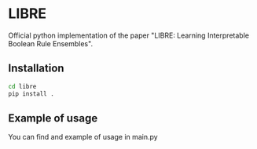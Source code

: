 # LIBRE
Official python implementation of the paper "LIBRE: Learning Interpretable Boolean Rule Ensembles".

## Installation

```bash
cd libre
pip install .
```

## Example of usage

You can find and example of usage in main.py
